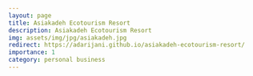 ```yaml
---
layout: page
title: Asiakadeh Ecotourism Resort
description: Asiakadeh Ecotourism Resort
img: assets/img/jpg/asiakadeh.jpg
redirect: https://adarijani.github.io/asiakadeh-ecotourism-resort/
importance: 1
category: personal business
---
```


